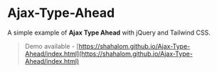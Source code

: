 # Ajax-Type-Ahead
A simple example of **Ajax Type Ahead** with jQuery and Tailwind CSS.

> Demo available - [https://shahalom.github.io/Ajax-Type-Ahead/index.html](https://shahalom.github.io/Ajax-Type-Ahead/index.html)

